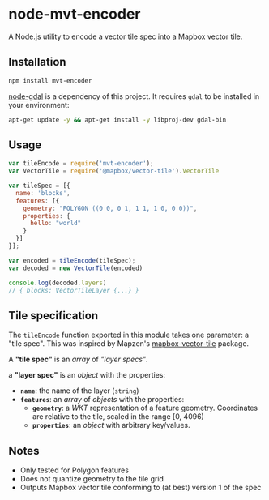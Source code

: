 # node-mvt-encoder

A Node.js utility to encode a vector tile spec into a Mapbox vector tile.

## Installation

```sh
npm install mvt-encoder
```

[node-gdal](https://github.com/naturalatlas/node-gdal) is a dependency of this
project. It requires `gdal` to be installed in your environment:

```sh
apt-get update -y && apt-get install -y libproj-dev gdal-bin
```

## Usage

```js
var tileEncode = require('mvt-encoder');
var VectorTile = require('@mapbox/vector-tile').VectorTile

var tileSpec = [{
  name: 'blocks',
  features: [{
    geometry: "POLYGON ((0 0, 0 1, 1 1, 1 0, 0 0))",
    properties: {
      hello: "world"
    }
  }]
}];

var encoded = tileEncode(tileSpec);
var decoded = new VectorTile(encoded)

console.log(decoded.layers)
// { blocks: VectorTileLayer {...} }
```

## Tile specification

The `tileEncode` function exported in this module takes one parameter: a "tile
spec". This was inspired by Mapzen's
[mapbox-vector-tile](https://github.com/tilezen/mapbox-vector-tile) package.

A **"tile spec"** is an *array* of *"layer specs"*.

a **"layer spec"** is an *object* with the properties:

* **`name`**: the name of the layer (`string`)
* **`features`**: an *array* of *objects* with the properties:
  * **`geometry`**: a *WKT* representation of a feature geometry. Coordinates
    are relative to the tile, scaled in the range [0, 4096)
  * **`properties`**: an *object* with arbitrary key/values.

## Notes

* Only tested for Polygon features
* Does not quantize geometry to the tile grid
* Outputs Mapbox vector tile conforming to (at best) version 1 of the spec
